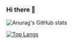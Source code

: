 ### Hi there 👋

![Anurag's GitHub stats](https://github-readme-stats.vercel.app/api?username=gkhupo&count_private=true&show_icons=true&theme=highcontrast&include_all_commits=true)

[![Top Langs](https://github-readme-stats.vercel.app/api/top-langs/?username=gkhupo)](https://github.com/Gkhupo/github-readme-stats)
<!--
**Gkhupo/Gkhupo** is a ✨ _special_ ✨ repository because its `README.md` (this file) appears on your GitHub profile.

Here are some ideas to get you started:

- 🔭 I’m currently working on ...
- 🌱 I’m currently learning ...
- 👯 I’m looking to collaborate on ...
- 🤔 I’m looking for help with ...
- 💬 Ask me about ...
- 📫 How to reach me: ...
- 😄 Pronouns: ...
- ⚡ Fun fact: ...
-->
